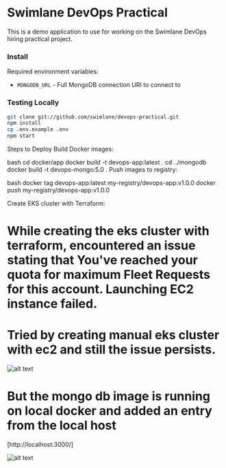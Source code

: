# Swimlane DevOps Practical

This is a demo application to use for working on the Swimlane DevOps hiring practical project.

### Install

Required environment variables:
- `MONGODB_URL` - Full MongoDB connection URI to connect to

### Testing Locally
```sh
git clone git://github.com/swimlane/devops-practical.git
npm install
cp .env.example .env
npm start
```



Steps to Deploy
Build Docker images:

bash
cd docker/app
docker build -t devops-app:latest .
cd ../mongodb
docker build -t devops-mongo:5.0 .
Push images to registry:

bash
docker tag devops-app:latest my-registry/devops-app:v1.0.0
docker push my-registry/devops-app:v1.0.0



Create EKS cluster with Terraform:

# While creating the eks cluster with terraform, encountered an issue stating that You've reached your quota for maximum Fleet Requests for this account. Launching EC2 instance failed.

# Tried by creating manual eks cluster with ec2 and still the issue persists.
![alt text](<Screenshot 2025-09-17 at 10.04.08 AM.png>)

# But the mongo db image is running on local docker and added an entry from the local host
[http://localhost:3000/]

![alt text](<Screenshot 2025-09-16 at 5.22.07 PM.png>)